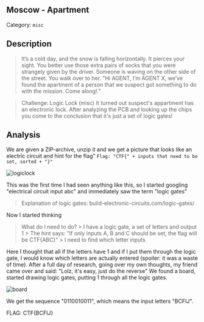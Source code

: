 ## Moscow - Apartment
Category: `misc`

## Description
> It’s a cold day, and the snow is falling horizontally. It pierces your sight. You better use those extra pairs of socks that you were strangely given by the driver. Someone is waving on the other side of the street. You walk over to her. "Hi AGENT, I’m AGENT X, we’ve found the apartment of a person that we suspect got something to do with the mission. Come along!."

> Challenge: Logic Lock (misc)
It turned out suspect's appartment has an electronic lock. After analyzing the PCB and looking up the chips you come to the conclusion that it's just a set of logic gates!

## Analysis
We are given a ZIP-archive, unzip it and we get a picture that looks like an electric circuit and hint for the flag" 
`Flag: "CTF{" + inputs that need to be set, sorted + "}"`

![logiclock](https://github.com/curvtd/write-ups/blob/master/2021/Google-CTF/BeginnersQuest/2_Moscow_Apartment/images/logic-lock.png)

This was the first time I had seen anything like this, so I started googling "electrical circuit input abc" and immediately saw the term "logic gates"

> Explanation of logic gates: build-electronic-circuits.com/logic-gates/

Now I started thinking 
> What do I need to do? > I have a logic gate, a set of letters and output 1 > The hint says: "If only inputs A, B and C should be set, the flag will be CTF{ABC}" > I need to find which letter inputs

Here I thought that all if the letters have 1 and if I put them through the logic gate, I would know which letters are actually entered (spoiler: it was a waste of time). After a full day of research, going over my own thoughts, my friend came over and said: "Lolz, it's easy, just do the reverse" We found a board, started drawing logic gates, putting 1 through all the logic gates.

![board](https://github.com/curvtd/write-ups/blob/master/2021/Google-CTF/BeginnersQuest/2_Moscow_Apartment/images/board.png)

We get the sequence "0110010011", which means the input letters "BCFIJ". 

FLAG: CTF{BCFIJ}
